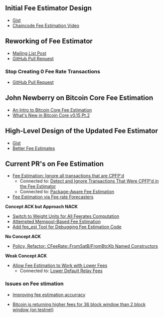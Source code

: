 ## Initial Fee Estimator Design

- [Gist](https://gist.github.com/gavinandresen/6548612)
- [Chaincode Fee Estimation Video](https://www.youtube.com/watch?v=PYA1f2xlIOM&pp=ygUYY2hhaW5jb2RlIGZlZSBlc3RpbWF0aW9u)

## Reworking of Fee Estimator

- [Mailing List Post](https://www.mail-archive.com/bitcoin-development@lists.sourceforge.net/msg06405.html)
- [GitHub Pull Request](https://github.com/bitcoin/bitcoin/pull/5159)

### Stop Creating 0 Fee Rate Transactions

- [GitHub Pull Request](https://github.com/bitcoin/bitcoin/pull/7022)

## John Newberry on Bitcoin Core Fee Estimation

- [An Intro to Bitcoin Core Fee Estimation](https://johnnewbery.com/an-intro-to-bitcoin-core-fee-estimation/)
- [What's New in Bitcoin Core v0.15 Pt.2](https://johnnewbery.com/whats-new-in-bitcoin-core-v0.15-pt2/)

## High-Level Design of the Updated Fee Estimator

- [Gist](https://gist.github.com/morcos/d3637f015bc4e607e1fd10d8351e9f41)
- [Better Fee Estimates](https://github.com/bitcoin/bitcoin/pull/10199)

## Current PR's on Fee Estimation

- [Fee Estimation: Ignore all transactions that are CPFP'd](https://github.com/bitcoin/bitcoin/pull/30079)
    - Connected to: [Detect and Ignore Transactions That Were CPFP'd in the Fee Estimator](https://github.com/bitcoin/bitcoin/pull/25380)
    - Connected to: [Package-Aware Fee Estimation](https://github.com/bitcoin/bitcoin/pull/23074)
- [Fee Estimation via Fee rate Forecasters](https://github.com/bitcoin/bitcoin/pull/30157)

**Concept ACK but Approach NACK**
- [Switch to Weight Units for All Feerates Computation](https://github.com/bitcoin/bitcoin/pull/17566)
- [Attempted Mempool-Based Fee Estimation](https://github.com/bitcoin/bitcoin/pull/12966)
- [Add fee_est Tool for Debugging Fee Estimation Code](https://github.com/bitcoin/bitcoin/pull/10443)

**No Concept ACK**
- [Policy, Refactor: CFeeRate::FromSatB/FromBtcKb Named Constructors](https://github.com/bitcoin/bitcoin/pull/20790)

**Weak Concept ACK**
- [Allow Fee Estimation to Work with Lower Fees](https://github.com/bitcoin/bitcoin/pull/13990)
    - Connected to: [Lower Default Relay Fees](https://github.com/bitcoin/bitcoin/pull/13922)

### Issues on Fee stimation

- [Improving fee estimation accurracy](https://github.com/bitcoin/bitcoin/issues/27995)

- [Bitcoin is returning higher fees for 36 block window than 2 block window (on testnet)](https://github.com/bitcoin/bitcoin/issues/11800)
